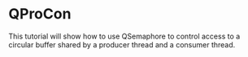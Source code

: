 # QProCon
This tutorial will show how to use QSemaphore to control access to a circular buffer shared by a producer thread and a consumer thread.
